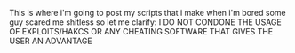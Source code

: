 This is where i'm going to post my scripts that i make when i'm bored
some guy scared me shitless so let me clarify: I DO NOT CONDONE THE USAGE OF EXPLOITS/HAKCS OR ANY CHEATING SOFTWARE THAT GIVES THE USER AN ADVANTAGE
